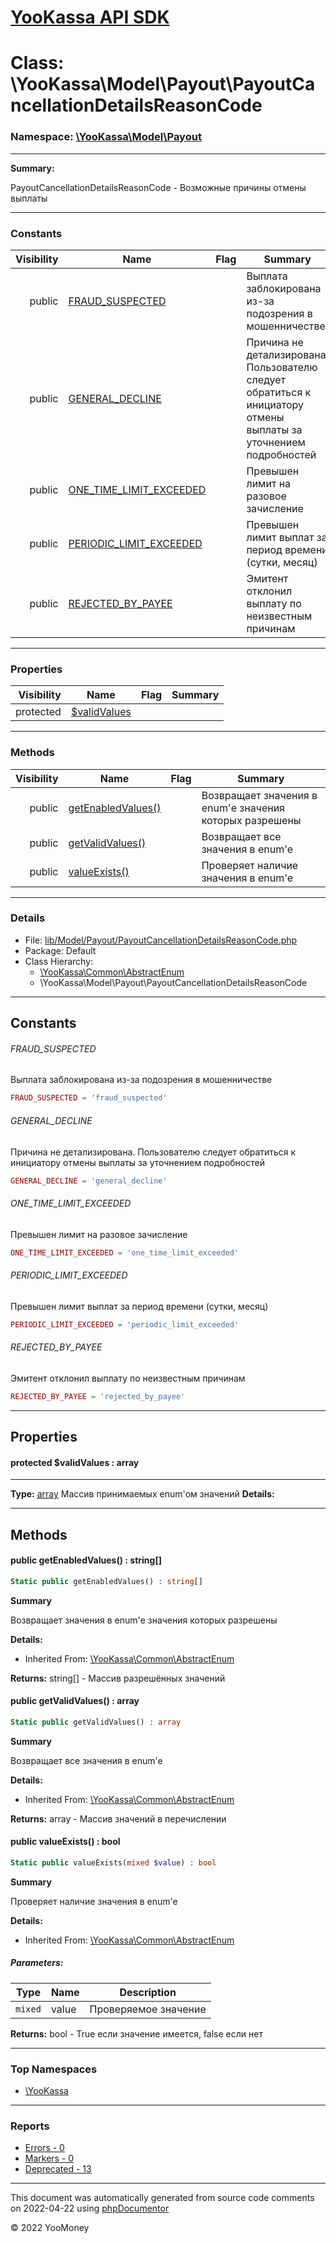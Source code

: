 # [YooKassa API SDK](../home.md)

# Class: \YooKassa\Model\Payout\PayoutCancellationDetailsReasonCode
### Namespace: [\YooKassa\Model\Payout](../namespaces/yookassa-model-payout.md)
---
**Summary:**

PayoutCancellationDetailsReasonCode - Возможные причины отмены выплаты


---
### Constants
| Visibility | Name | Flag | Summary |
| ----------:| ---- | ---- | ------- |
| public | [FRAUD_SUSPECTED](../classes/YooKassa-Model-Payout-PayoutCancellationDetailsReasonCode.md#constant_FRAUD_SUSPECTED) |  | Выплата заблокирована из-за подозрения в мошенничестве |
| public | [GENERAL_DECLINE](../classes/YooKassa-Model-Payout-PayoutCancellationDetailsReasonCode.md#constant_GENERAL_DECLINE) |  | Причина не детализирована. Пользователю следует обратиться к инициатору отмены выплаты за уточнением подробностей |
| public | [ONE_TIME_LIMIT_EXCEEDED](../classes/YooKassa-Model-Payout-PayoutCancellationDetailsReasonCode.md#constant_ONE_TIME_LIMIT_EXCEEDED) |  | Превышен лимит на разовое зачисление |
| public | [PERIODIC_LIMIT_EXCEEDED](../classes/YooKassa-Model-Payout-PayoutCancellationDetailsReasonCode.md#constant_PERIODIC_LIMIT_EXCEEDED) |  | Превышен лимит выплат за период времени (сутки, месяц) |
| public | [REJECTED_BY_PAYEE](../classes/YooKassa-Model-Payout-PayoutCancellationDetailsReasonCode.md#constant_REJECTED_BY_PAYEE) |  | Эмитент отклонил выплату по неизвестным причинам |

---
### Properties
| Visibility | Name | Flag | Summary |
| ----------:| ---- | ---- | ------- |
| protected | [$validValues](../classes/YooKassa-Model-Payout-PayoutCancellationDetailsReasonCode.md#property_validValues) |  |  |

---
### Methods
| Visibility | Name | Flag | Summary |
| ----------:| ---- | ---- | ------- |
| public | [getEnabledValues()](../classes/YooKassa-Common-AbstractEnum.md#method_getEnabledValues) |  | Возвращает значения в enum'е значения которых разрешены |
| public | [getValidValues()](../classes/YooKassa-Common-AbstractEnum.md#method_getValidValues) |  | Возвращает все значения в enum'e |
| public | [valueExists()](../classes/YooKassa-Common-AbstractEnum.md#method_valueExists) |  | Проверяет наличие значения в enum'e |

---
### Details
* File: [lib/Model/Payout/PayoutCancellationDetailsReasonCode.php](../../lib/Model/Payout/PayoutCancellationDetailsReasonCode.php)
* Package: Default
* Class Hierarchy: 
  * [\YooKassa\Common\AbstractEnum](../classes/YooKassa-Common-AbstractEnum.md)
  * \YooKassa\Model\Payout\PayoutCancellationDetailsReasonCode

---
## Constants
<a name="constant_FRAUD_SUSPECTED" class="anchor"></a>
###### FRAUD_SUSPECTED
Выплата заблокирована из-за подозрения в мошенничестве

```php
FRAUD_SUSPECTED = 'fraud_suspected'
```


<a name="constant_GENERAL_DECLINE" class="anchor"></a>
###### GENERAL_DECLINE
Причина не детализирована. Пользователю следует обратиться к инициатору отмены выплаты за уточнением подробностей

```php
GENERAL_DECLINE = 'general_decline'
```


<a name="constant_ONE_TIME_LIMIT_EXCEEDED" class="anchor"></a>
###### ONE_TIME_LIMIT_EXCEEDED
Превышен лимит на разовое зачисление

```php
ONE_TIME_LIMIT_EXCEEDED = 'one_time_limit_exceeded'
```


<a name="constant_PERIODIC_LIMIT_EXCEEDED" class="anchor"></a>
###### PERIODIC_LIMIT_EXCEEDED
Превышен лимит выплат за период времени (сутки, месяц)

```php
PERIODIC_LIMIT_EXCEEDED = 'periodic_limit_exceeded'
```


<a name="constant_REJECTED_BY_PAYEE" class="anchor"></a>
###### REJECTED_BY_PAYEE
Эмитент отклонил выплату по неизвестным причинам

```php
REJECTED_BY_PAYEE = 'rejected_by_payee'
```



---
## Properties
<a name="property_validValues"></a>
#### protected $validValues : array
---
**Type:** <a href="../array"><abbr title="array">array</abbr></a>
Массив принимаемых enum&#039;ом значений
**Details:**



---
## Methods
<a name="method_getEnabledValues" class="anchor"></a>
#### public getEnabledValues() : string[]

```php
Static public getEnabledValues() : string[]
```

**Summary**

Возвращает значения в enum'е значения которых разрешены

**Details:**
* Inherited From: [\YooKassa\Common\AbstractEnum](../classes/YooKassa-Common-AbstractEnum.md)

**Returns:** string[] - Массив разрешённых значений


<a name="method_getValidValues" class="anchor"></a>
#### public getValidValues() : array

```php
Static public getValidValues() : array
```

**Summary**

Возвращает все значения в enum'e

**Details:**
* Inherited From: [\YooKassa\Common\AbstractEnum](../classes/YooKassa-Common-AbstractEnum.md)

**Returns:** array - Массив значений в перечислении


<a name="method_valueExists" class="anchor"></a>
#### public valueExists() : bool

```php
Static public valueExists(mixed $value) : bool
```

**Summary**

Проверяет наличие значения в enum'e

**Details:**
* Inherited From: [\YooKassa\Common\AbstractEnum](../classes/YooKassa-Common-AbstractEnum.md)

##### Parameters:
| Type | Name | Description |
| ---- | ---- | ----------- |
| <code lang="php">mixed</code> | value  | Проверяемое значение |

**Returns:** bool - True если значение имеется, false если нет



---

### Top Namespaces

* [\YooKassa](../namespaces/yookassa.md)

---

### Reports
* [Errors - 0](../reports/errors.md)
* [Markers - 0](../reports/markers.md)
* [Deprecated - 13](../reports/deprecated.md)

---

This document was automatically generated from source code comments on 2022-04-22 using [phpDocumentor](http://www.phpdoc.org/)

&copy; 2022 YooMoney